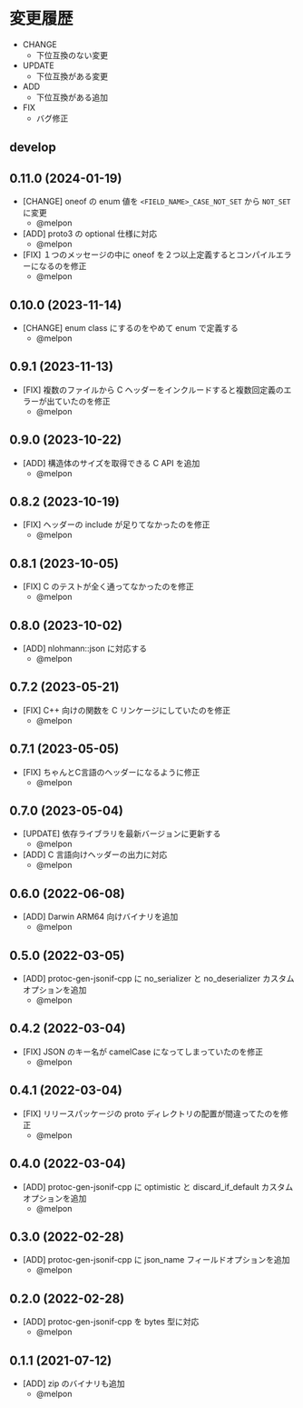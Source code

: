 # 変更履歴

- CHANGE
    - 下位互換のない変更
- UPDATE
    - 下位互換がある変更
- ADD
    - 下位互換がある追加
- FIX
    - バグ修正

## develop

## 0.11.0 (2024-01-19)

- [CHANGE] oneof の enum 値を `<FIELD_NAME>_CASE_NOT_SET` から `NOT_SET` に変更
    - @melpon
- [ADD] proto3 の optional 仕様に対応
    - @melpon
- [FIX] １つのメッセージの中に oneof を２つ以上定義するとコンパイルエラーになるのを修正
    - @melpon

## 0.10.0 (2023-11-14)

- [CHANGE] enum class にするのをやめて enum で定義する
    - @melpon

## 0.9.1 (2023-11-13)

- [FIX] 複数のファイルから C ヘッダーをインクルードすると複数回定義のエラーが出ていたのを修正
    - @melpon

## 0.9.0 (2023-10-22)

- [ADD] 構造体のサイズを取得できる C API を追加
    - @melpon

## 0.8.2 (2023-10-19)

- [FIX] ヘッダーの include が足りてなかったのを修正
    - @melpon

## 0.8.1 (2023-10-05)

- [FIX] C のテストが全く通ってなかったのを修正
    - @melpon

## 0.8.0 (2023-10-02)

- [ADD] nlohmann::json に対応する
    - @melpon

## 0.7.2 (2023-05-21)

- [FIX] C++ 向けの関数を C リンケージにしていたのを修正
    - @melpon

## 0.7.1 (2023-05-05)

- [FIX] ちゃんとC言語のヘッダーになるように修正
    - @melpon

## 0.7.0 (2023-05-04)

- [UPDATE] 依存ライブラリを最新バージョンに更新する
    - @melpon
- [ADD] C 言語向けヘッダーの出力に対応
    - @melpon

## 0.6.0 (2022-06-08)

- [ADD] Darwin ARM64 向けバイナリを追加
    - @melpon

## 0.5.0 (2022-03-05)

- [ADD] protoc-gen-jsonif-cpp に no_serializer と no_deserializer カスタムオプションを追加
    - @melpon

## 0.4.2 (2022-03-04)

- [FIX] JSON のキー名が camelCase になってしまっていたのを修正
    - @melpon

## 0.4.1 (2022-03-04)

- [FIX] リリースパッケージの proto ディレクトリの配置が間違ってたのを修正
    - @melpon

## 0.4.0 (2022-03-04)

- [ADD] protoc-gen-jsonif-cpp に optimistic と discard_if_default カスタムオプションを追加
    - @melpon

## 0.3.0 (2022-02-28)

- [ADD] protoc-gen-jsonif-cpp に json_name フィールドオプションを追加
    - @melpon

## 0.2.0 (2022-02-28)

- [ADD] protoc-gen-jsonif-cpp を bytes 型に対応
    - @melpon

## 0.1.1 (2021-07-12)

- [ADD] zip のバイナリも追加
    - @melpon